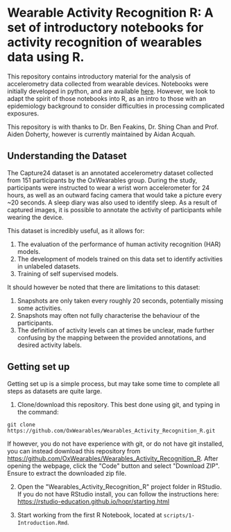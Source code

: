 # Wearable Activity Recognition R: A set of introductory notebooks for activity recognition of wearables data using R.

This repository contains introductory material for the analysis of accelerometry data collected from wearable devices.
Notebooks were initially developed in python, and are available [here](https://github.com/OxWearables/Oxford_Wearables_Activity_Recognition.git).
However, we look to adapt the spirit of those notebooks into R, as an intro to those with an epidemiology background to consider difficulties in processing complicated exposures.

This repository is with thanks to Dr. Ben Feakins, Dr. Shing Chan and Prof. Aiden Doherty, however is currently maintained by Aidan Acquah.

## Understanding the Dataset

The Capture24 dataset is an annotated accelerometry dataset collected from 151 participants by the OxWearables group.
During the study, participants were instructed to wear a wrist worn accelerometer for 24 hours, as well as an outward facing camera that would take a picture every \~20 seconds.
A sleep diary was also used to identify sleep.
As a result of captured images, it is possible to annotate the activity of participants while wearing the device.

This dataset is incredibly useful, as it allows for: 
1. The evaluation of the performance of human activity recognition (HAR) models.
2. The development of models trained on this data set to identify activities in unlabeled datasets.
3. Training of self supervised models.

It should however be noted that there are limitations to this dataset: 
1. Snapshots are only taken every roughly 20 seconds, potentially missing some activities.
2. Snapshots may often not fully characterise the behaviour of the participants.
3. The definition of activity levels can at times be unclear, made further confusing by the mapping between the provided annotations, and desired activity labels.

## Getting set up

Getting set up is a simple process, but may take some time to complete all steps as datasets are quite large.

1.  Clone/download this repository. This best done using git, and typing in the command:

```{bash}
git clone https://github.com/OxWearables/Wearables_Activity_Recognition_R.git
```

If however, you do not have experience with git, or do not have git installed, you can instead download this repository from <https://github.com/OxWearables/Wearables_Activity_Recognition_R>.
After opening the webpage, click the "Code" button and select "Download ZIP".
Ensure to extract the downloaded zip file.

2. Open the "Wearables_Activity_Recognition_R" project folder in RStudio.
If you do not have RStudio install, you can follow the instructions here: <https://rstudio-education.github.io/hopr/starting.html>

3. Start working from the first R Notebook, located at `scripts/1-Introduction.Rmd`.
